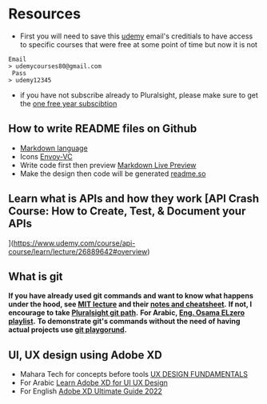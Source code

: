 # Resources
- First you will need to save this [udemy](udemy.com) email's creditials to have access to specific courses that were free at some point of time but now it is not
```
Email
> udemycourses80@gmail.com
 Pass 
> udemy12345
```
- if you have not subscribe already to Pluralsight, please make sure to get the [one free year subscibtion](https://www.pluralsightone.org/product/education/code-org-redemption-3m?fbclid=IwAR1oskG-AHFWQZI2Q_5CVywK6WCSNsWEbcRZ43na9nQZszDj7X1GNFigbTI)

## How to write README files on Github
- [Markdown language](https://www.dotcms.com/docs/latest/markdown-syntax)
- Icons [Envoy-VC](https://envoy-vc.github.io/awesome-badges/)
- Write code first then preview [Markdown Live Preview](https://markdownlivepreview.com/)
- Make the design then code will be generated [readme.so](https://readme.so/)

## Learn what is APIs and how they work [API Crash Course: How to Create, Test, & Document your APIs
](https://www.udemy.com/course/api-course/learn/lecture/26889642#overview)

## What is git
**If you have already used git commands and want to know what happens under the hood, see [MIT lecture](https://www.youtube.com/watch?v=2sjqTHE0zok) and their [notes and cheatsheet](https://missing.csail.mit.edu/2020/version-control/).**
**If not, I encourage to take [Pluralsight git path](https://app.pluralsight.com/paths/skill/managing-source-code-with-git).**
**For Arabic, [Eng. Osama ELzero playlist](https://www.youtube.com/playlist?list=PLDoPjvoNmBAw4eOj58MZPakHjaO3frVMF).**
**To demonstrate git's commands without the need of having actual projects use [git playgorund](https://learngitbranching.js.org/).**

## UI, UX design using Adobe XD
- Mahara Tech for concepts before tools [UX DESIGN FUNDAMENTALS](https://maharatech.gov.eg/course/view.php?id=1231)
- For Arabic [Learn Adobe XD for UI UX Design](https://www.udemy.com/share/105Rbs3@e7rJ0ZfALxpOJYavaxXNHN1kXZ4gan3XAnvKobw91KObcgppOkpUQFqkgAZgqKDwow==/)
- For English [Adobe XD Ultimate Guide 2022](https://www.udemy.com/share/1036kc3@t6zV9o0NKu-LZA9mAA66CuxYuLIeJOvaGLj4eShH776uwRLRKCbXbPMlqMWS2PA0SA==/)
